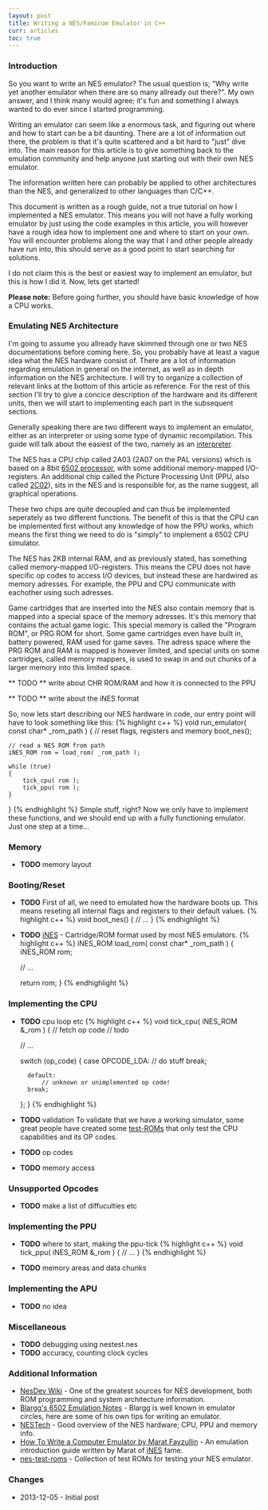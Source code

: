 ```yaml
---
layout: post
title: Writing a NES/Famicom Emulator in C++
curr: articles
toc: true
---
```

### Introduction
So you want to write an NES emulator? The usual question is; "Why write yet another emulator when there are so many allready out there?". My own answer, and I think many would agree; it's fun and something I always wanted to do ever since I started programming.

Writing an emulator can seem like a enormous task, and figuring out where and how to start can be a bit daunting. There are a lot of information out there, the problem is that it's quite scattered and a bit hard to "just" dive into. The main reason for this article is to give something back to the emulation community and help anyone just starting out with their own NES emulator.

The information written here can probably be applied to other architectures than the NES, and generalized to other languages than C/C++.

This document is written as a rough guide, not a true tutorial on how I implemented a NES emulator. This means you will not have a fully working emulator by just using the code examples in this article, you will however have a rough idea how to implement one and where to start on your own. You will encounter problems along the way that I and other people already have run into, this should serve as a good point to start searching for solutions.

I do not claim this is the best or easiest way to implement an emulator, but this is how I did it. Now, lets get started!

**Please note:** Before going further, you should have basic knowledge of how a CPU works.

### Emulating NES Architecture

I'm going to assume you allready have skimmed through one or two NES documentations before coming here. So, you probably have at least a vague idea what the NES hardware consist of. There are a lot of information regarding emulation in general on the internet, as well as in depth information on the NES architecture. I will try to organize a collection of relevant links at the bottom of this article as reference. For the rest of this section I'll try to give a concice description of the hardware and its different units, then we will start to implementing each part in the subsequent sections.

Generally speaking there are two different ways to implement an emulator, either as an interpreter or using some type of dynamic recompilation. This guide will talk about the easiest of the two, namely as an [interpreter](http://en.wikipedia.org/wiki/Interpreter_%28computing%29).

The NES has a CPU chip called 2A03 (2A07 on the PAL versions) which is based on a 8bit [6502 processor](http://en.wikipedia.org/wiki/MOS_Technology_6502), with some additional memory-mapped I/O-registers. An additional chip called the Picture Processing Unit (PPU, also called [2C02](http://nesdev.com/2C02%20technical%20reference.TXT)), sits in the NES and is responsible for, as the name suggest, all graphical operations.

These two chips are quite decoupled and can thus be implemented seperately as two different functions. The benefit of this is that the CPU can be implemented first without any knowledge of how the PPU works, which means the first thing we need to do is "simply" to implement a 6502 CPU simulator.

The NES has 2KB internal RAM, and as previously stated, has something called memory-mapped I/O-registers. This means the CPU does not have specific op codes to access I/O devices, but instead these are hardwired as memory adresses. For example, the PPU and CPU communicate with eachother using such adresses.

Game cartridges that are inserted into the NES also contain memory that is mapped into a special space of the memory adresses. It's this memory that contains the actual game logic. This special memory is called the "Program ROM", or PRG ROM for short. Some game cartridges even have built in, battery powered, RAM used for game saves. The adress space where the PRG ROM and RAM is mapped is however limited, and special units on some cartridges, called memory mappers, is used to swap in and out chunks of a larger memory into this limited space.

** TODO ** write about CHR ROM/RAM and how it is connected to the PPU

** TODO ** write about the iNES format

So, now lets start describing our NES hardware in code, our entry point will have to look something like this:
{% highlight c++ %}
void run_emulator( const char* _rom_path )
{
	// reset flags, registers and memory
	boot_nes();

	// read a NES ROM from path
	iNES_ROM rom = load_rom( _rom_path );

	while (true)
	{
		tick_cpu( rom );
		tick_ppu( rom );
	}
}
{% endhighlight %}
Simple stuff, right? Now we only have to implement these functions, and we should end up with a fully functioning emulator. Just one step at a time...

### Memory
- **TODO** memory layout

### Booting/Reset
- **TODO** First of all, we need to emulated how the hardware boots up. This means reseting all internal flags and registers to their default values.
{% highlight c++ %}
void boot_nes()
{
	// ...
}
{% endhighlight %}

- **TODO** [iNES](http://wiki.nesdev.com/w/index.php/INES) - Cartridge/ROM format used by most NES emulators.
{% highlight c++ %}
iNES_ROM load_rom( const char* _rom_path )
{
	iNES_ROM rom;

	// ...

	return rom;
}
{% endhighlight %}

### Implementing the CPU

- **TODO** cpu loop etc
{% highlight c++ %}
void tick_cpu( iNES_ROM &_rom )
{
	// fetch op code
	// todo

	// ...

	switch (op_code)
	{
		case OPCODE_LDA:
			// do stuff
		break;

		default:
			// unknown or unimplemented op code!
		break;
	};
}
{% endhighlight %}
- **TODO** validation To validate that we have a working simulator, some great people have created some [test-ROMs](https://github.com/christopherpow/nes-test-roms/blob/master/other/nestest.txt) that only test the CPU capabilities and its OP codes.

- **TODO** op codes

- **TODO** memory access

### Unsupported Opcodes

- **TODO** make a list of diffuculties etc

### Implementing the PPU

- **TODO** where to start, making the ppu-tick
{% highlight c++ %}
void tick_ppu( iNES_ROM &_rom )
{
	// ...
}
{% endhighlight %}

- **TODO** memory areas and data chunks

### Implementing the APU
- **TODO** no idea

### Miscellaneous

- **TODO** debugging using nestest.nes
- **TODO** accuracy, counting clock cycles

### Additional Information

- [NesDev Wiki](http://wiki.nesdev.com/w/index.php/Nesdev_Wiki) - One of the greatest sources for NES development, both ROM programming and system architecture information.
- [Blargg's 6502 Emulation Notes](http://slack.net/~ant/nes-emu/6502.html) - Blargg is well known in emulator circles, here are some of his own tips for writing an emulator.
- [NESTech](http://web.textfiles.com/games/nestech.txt) - Good overview of the NES hardware; CPU, PPU and memory info.
- [How To Write a Computer Emulator by Marat Fayzullin](http://fms.komkon.org/EMUL8/HOWTO.html) - An emulation introduction guide written by Marat of [iNES](http://fms.komkon.org/iNES/) fame.
- [nes-test-roms](https://github.com/christopherpow/nes-test-roms) - Collection of test ROMs for testing your NES emulator.


### Changes
- 2013-12-05 - Initial post
